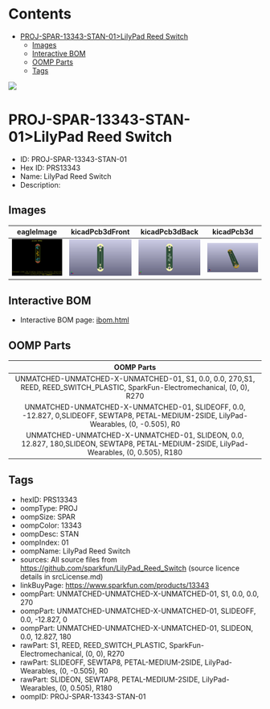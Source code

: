 



Contents
========

* [PROJ-SPAR-13343-STAN-01>LilyPad Reed Switch](#proj-spar-13343-stan-01lilypad-reed-switch)
	* [Images](#images)
	* [Interactive BOM](#interactive-bom)
	* [OOMP Parts](#oomp-parts)
	* [Tags](#tags)
  
![][im]
# PROJ-SPAR-13343-STAN-01>LilyPad Reed Switch

- ID: PROJ-SPAR-13343-STAN-01
- Hex ID: PRS13343
- Name: LilyPad Reed Switch
- Description: 

## Images
  
  

|eagleImage|kicadPcb3dFront|kicadPcb3dBack|kicadPcb3d|
| :---: | :---: | :---: | :---: |
|[![eagleImage](eagleImage_140.png)](eagleImage_600.png)|[![kicadPcb3dFront](kicadPcb3dFront_140.png)](kicadPcb3dFront_600.png)|[![kicadPcb3dBack](kicadPcb3dBack_140.png)](kicadPcb3dBack_600.png)|[![kicadPcb3d](kicadPcb3d_140.png)](kicadPcb3d_600.png)|

## Interactive BOM

- Interactive BOM page: [ibom.html](kicad/bom/ibom.html)

## OOMP Parts
  

|OOMP Parts|
| :---: |
|UNMATCHED-UNMATCHED-X-UNMATCHED-01, S1, 0.0, 0.0, 270,S1, REED, REED_SWITCH_PLASTIC, SparkFun-Electromechanical, (0, 0), R270|
|UNMATCHED-UNMATCHED-X-UNMATCHED-01, SLIDEOFF, 0.0, -12.827, 0,SLIDEOFF, SEWTAP8, PETAL-MEDIUM-2SIDE, LilyPad-Wearables, (0, -0.505), R0|
|UNMATCHED-UNMATCHED-X-UNMATCHED-01, SLIDEON, 0.0, 12.827, 180,SLIDEON, SEWTAP8, PETAL-MEDIUM-2SIDE, LilyPad-Wearables, (0, 0.505), R180|

## Tags

- hexID: PRS13343
- oompType: PROJ
- oompSize: SPAR
- oompColor: 13343
- oompDesc: STAN
- oompIndex: 01
- oompName: LilyPad Reed Switch
- sources: All source files from https://github.com/sparkfun/LilyPad_Reed_Switch (source licence details in srcLicense.md)
- linkBuyPage: https://www.sparkfun.com/products/13343
- oompPart: UNMATCHED-UNMATCHED-X-UNMATCHED-01, S1, 0.0, 0.0, 270
- oompPart: UNMATCHED-UNMATCHED-X-UNMATCHED-01, SLIDEOFF, 0.0, -12.827, 0
- oompPart: UNMATCHED-UNMATCHED-X-UNMATCHED-01, SLIDEON, 0.0, 12.827, 180
- rawPart: S1, REED, REED_SWITCH_PLASTIC, SparkFun-Electromechanical, (0, 0), R270
- rawPart: SLIDEOFF, SEWTAP8, PETAL-MEDIUM-2SIDE, LilyPad-Wearables, (0, -0.505), R0
- rawPart: SLIDEON, SEWTAP8, PETAL-MEDIUM-2SIDE, LilyPad-Wearables, (0, 0.505), R180
- oompID: PROJ-SPAR-13343-STAN-01



[im]: kicadPcb3d_450.png
